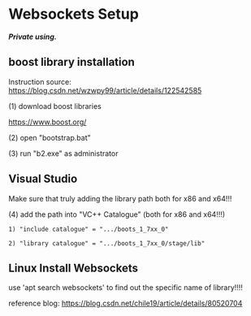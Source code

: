 # Websockets Setup

_**Private using.**_


## boost library installation

Instruction source: https://blog.csdn.net/wzwpy99/article/details/122542585

(1) download boost libraries

   https://www.boost.org/

(2) open "bootstrap.bat"

(3) run "b2.exe" as administrator



## Visual Studio

Make sure that truly adding the library path both for x86 and x64!!!

(4) add the path into "VC++ Catalogue" (both for x86 and x64!!!)

    1) "include catalogue" = ".../boots_1_7xx_0"
    
    2) "library catalogue" = ".../boots_1_7xx_0/stage/lib"


## Linux Install Websockets

use 'apt search websockets' to find out the specific name of library!!!!

reference blog: https://blog.csdn.net/chile19/article/details/80520704



<!-- 
Wen Fan -->


